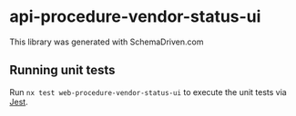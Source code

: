
# api-procedure-vendor-status-ui

This library was generated with SchemaDriven.com

## Running unit tests

Run `nx test web-procedure-vendor-status-ui` to execute the unit tests via [Jest](https://jestjs.io).

